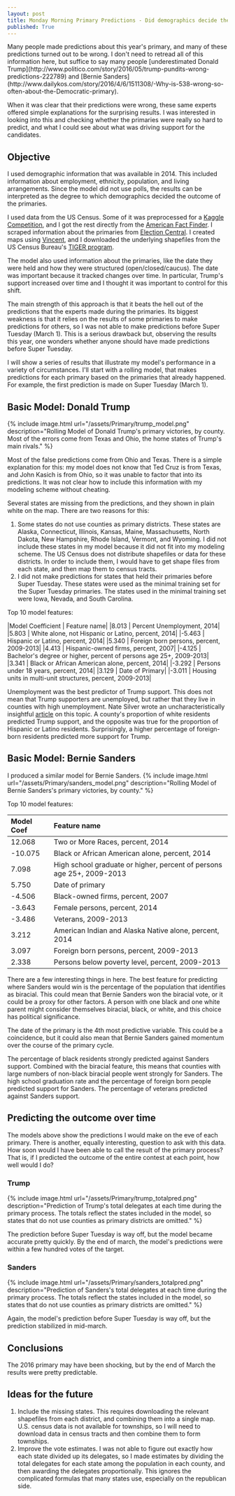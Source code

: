 ```yaml
---
layout: post
title: Monday Morning Primary Predictions - Did demographics decide the 2016 primaries?
published: True
---
```

<link rel="stylesheet" type="text/css" href="/main.css">
Many people made predictions about this year's primary, and many of these predictions turned out to be wrong.  I don't need to retread all of this information here, but suffice to say many people [underestimated Donald Trump](http://www.politico.com/story/2016/05/trump-pundits-wrong-predictions-222789) and [Bernie Sanders](http://www.dailykos.com/story/2016/4/6/1511308/-Why-is-538-wrong-so-often-about-the-Democratic-primary).

When it was clear that their predictions were wrong, these same experts offered simple explanations for the surprising results.  I was interested in looking into this and checking whether the primaries were really so hard to predict, and what I could see about what was driving support for the candidates.

## Objective

I used demographic information that was available in 2014.  This included information about employment, ethnicity, population, and living arrangements.  Since the model did not use polls, the results can be interpreted as the degree to which demographics decided the outcome of the primaries.

I used data from the US Census.  Some of it was preprocessed for a [Kaggle Competition](https://www.kaggle.com/benhamner/2016-us-election), and I got the rest directly from the [American Fact Finder](https://factfinder.census.gov/faces/nav/jsf/pages/index.xhtml).  I scraped information about the primaries from [Election Central](http://www.uspresidentialelectionnews.com/2016-presidential-primary-schedule-calendar/).  I created maps using [Vincent](https://github.com/wrobstory/vincent), and I downloaded the underlying shapefiles from the US Census Bureau's [TIGER program](https://www.census.gov/geo/maps-data/data/tiger-cart-boundary.html).

The model also used information about the primaries, like the date they were held and how they were structured (open/closed/caucus).  The date was important because it tracked changes over time.  In particular, Trump's support increased over time and I thought it was important to control for this shift.

The main strength of this approach is that it beats the hell out of the predictions that the experts made during the primaries.  Its biggest weakness is that it relies on the results of some primaries to make predictions for others, so I was not able to make predictions before Super Tuesday (March 1).  This is a serious drawback but, observing the results this year, one wonders whether anyone should have made predictions before Super Tuesday.

I will show a series of results that illustrate my model's performance in a variety of circumstances.  I'll start with a rolling model, that makes predictions for each primary based on the primaries that already happened.  For example, the first prediction is made on Super Tuesday (March 1).

## Basic Model: Donald Trump
{% include image.html url="/assets/Primary/trump_model.png" description="Rolling Model of Donald Trump's primary victories, by county.  Most of the errors come from Texas and Ohio, the home states of Trump's main rivals." %}

Most of the false predictions come from Ohio and Texas.  There is a simple explanation for this: my model does not know that Ted Cruz is from Texas, and John Kasich is from Ohio, so it was unable to factor that into its predictions.  It was not clear how to include this information with my modeling scheme without cheating.

Several states are missing from the predictions, and they shown in plain white on the map.  There are two reasons for this:  
1. Some states do not use counties as primary districts.  These states are Alaska, Connecticut, Illinois, Kansas, Maine, Massachusetts, North Dakota, New Hampshire, Rhode Island, Vermont, and Wyoming.  I did not include these states in my model because it did not fit into my modeling scheme.  The US Census does not distribute shapefiles or data for these districts.  In order to include them, I would have to get shape files from each state, and then map them to census tracts.  
2.  I did not make predictions for states that held their primaries before Super Tuesday.  These states were used as the minimal training set for the Super Tuesday primaries.  The states used in the minimal training set were Iowa, Nevada, and South Carolina.  

Top 10 model features:  

|Model Coefficient | Feature name|
|8.013 | Percent Unemployment, 2014|
|5.803 | White alone, not Hispanic or Latino, percent, 2014|
|-5.463 | Hispanic or Latino, percent, 2014|
|5.340 | Foreign born persons, percent, 2009-2013|
|4.413 | Hispanic-owned firms, percent, 2007|
|-4.125 | Bachelor's degree or higher, percent of persons age 25+, 2009-2013|
|3.341 | Black or African American alone, percent, 2014|
|-3.292 | Persons under 18 years, percent, 2014|
|3.129 | Date of Primary|
|-3.011 | Housing units in multi-unit structures, percent, 2009-2013|

Unemployment was the best predictor of Trump support.  This does not mean that Trump supporters are unemployed, but rather that they live in counties with high unemployment.  Nate Silver wrote an uncharacteristically insightful [article](http://fivethirtyeight.com/features/the-mythology-of-trumps-working-class-support/) on this topic.  A county's proportion of white residents predicted Trump support, and the opposite was true for the proportion of Hispanic or Latino residents.  Surprisingly, a higher percentage of foreign-born residents predicted more support for Trump.

## Basic Model: Bernie Sanders
I produced a similar model for Bernie Sanders.
{% include image.html url="/assets/Primary/sanders_model.png" description="Rolling Model of Bernie Sanders's primary victories, by county." %}  

Top 10 model features:  

| **Model Coef** | **Feature name** |
|:----------------|:------------|
|12.068 | Two or More Races, percent, 2014|
|-10.075 | Black or African American alone, percent, 2014|
|7.098 | High school graduate or higher, percent of persons age 25+, 2009-2013|
|5.750 | Date of primary|
|-4.506 | Black-owned firms, percent, 2007|
|-3.643 | Female persons, percent, 2014|
|-3.486 | Veterans, 2009-2013|
|3.212 | American Indian and Alaska Native alone, percent, 2014|
|3.097 | Foreign born persons, percent, 2009-2013|
|2.338 | Persons below poverty level, percent, 2009-2013|

There are a few interesting things in here.  The best feature for predicting where Sanders would win is the percentage of the population that identifies as biracial.  This could mean that Bernie Sanders won the biracial vote, or it could be a proxy for other factors.  A person with one black and one white parent might consider themselves biracial, black, or white, and this choice has political significance.

The date of the primary is the 4th most predictive variable.  This could be a coincidence, but it could also mean that Bernie Sanders gained momentum over the course of the primary cycle.

The percentage of black residents strongly predicted against Sanders support.  Combined with the biracial feature, this means that counties with large numbers of non-black biracial people went strongly for Sanders.  The high school graduation rate and the percentage of foreign born people predicted support for Sanders.  The percentage of veterans predicted against Sanders support.

## Predicting the outcome over time

The models above show the predictions I would make on the eve of each primary.  There is another, equally interesting, question to ask with this data.  How soon would I have been able to call the result of the primary process?  That is, if I predicted the outcome of the entire contest at each point, how well would I do?

### Trump
{% include image.html url="/assets/Primary/trump_totalpred.png" description="Prediction of Trump's total delegates at each time during the primary process.  The totals reflect the states included in the model, so states that do not use counties as primary districts are omitted." %}

The prediction before Super Tuesday is way off, but the model became accurate pretty quickly.  By the end of march, the model's predictions were within a few hundred votes of the target.

### Sanders

{% include image.html url="/assets/Primary/sanders_totalpred.png" description="Prediction of Sanders's total delegates at each time during the primary process.  The totals reflect the states included in the model, so states that do not use counties as primary districts are omitted." %}

Again, the model's prediction before Super Tuesday is way off, but the prediction stabilized in mid-march.

## Conclusions

The 2016 primary may have been shocking, but by the end of March the results were pretty predictable.

## Ideas for the future

1. Include the missing states. This requires downloading the relevant shapefiles from each district, and combining them into a single map.  U.S. census data is not available for townships, so I will need to download data in census tracts and then combine them to form townships.
2. Improve the vote estimates.  I was not able to figure out exactly how each state divided up its delegates, so I made estimates by dividing the total delegates for each state among the population in each county, and then awarding the delegates proportionally.  This ignores the complicated formulas that many states use, especially on the republican side.

